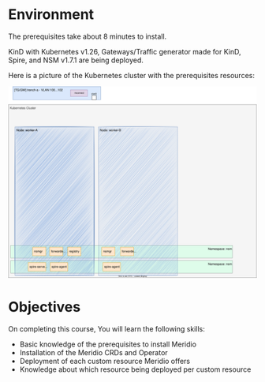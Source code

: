 # Environment

The prerequisites take about 8 minutes to install. 

KinD with Kubernetes v1.26, Gateways/Traffic generator made for KinD, Spire, and NSM v1.7.1 are being deployed.

Here is a picture of the Kubernetes cluster with the prerequisites resources:

![step](https://raw.githubusercontent.com/LionelJouin/Meridio-Killercoda/main/Installation/assets/intro.svg)

# Objectives

On completing this course, You will learn the following skills:

* Basic knowledge of the prerequisites to install Meridio
* Installation of the Meridio CRDs and Operator
* Deployment of each custom resource Meridio offers
* Knowledge about which resource being deployed per custom resource
